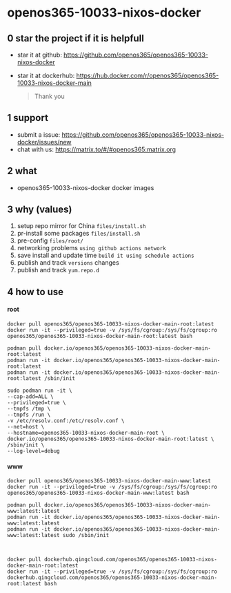# openos365-10033-nixos-docker

## 0 star the project if it is helpfull

* star it at github: https://github.com/openos365/openos365-10033-nixos-docker
* star it at dockerhub: https://hub.docker.com/r/openos365/openos365-10033-nixos-docker-main

  > Thank you

## 1 support

* submit a issue: https://github.com/openos365/openos365-10033-nixos-docker/issues/new
* chat with us: https://matrix.to/#/#openos365:matrix.org

## 2 what

* openos365-10033-nixos-docker docker images
  
## 3 why (values)

1. setup repo mirror for China `files/install.sh`
1. pr-install some packages `files/install.sh`
1. pre-config `files/root/`
1. networking problems `using github actions network`
1. save install and update time `build it using schedule actions`
1. publish and track `versions` changes
1. publish and track `yum.repo.d`

## 4 how to use

#### root
```
docker pull openos365/openos365-10033-nixos-docker-main-root:latest
docker run -it --privileged=true -v /sys/fs/cgroup:/sys/fs/cgroup:ro openos365/openos365-10033-nixos-docker-main-root:latest bash

podman pull docker.io/openos365/openos365-10033-nixos-docker-main-root:latest
podman run -it docker.io/openos365/openos365-10033-nixos-docker-main-root:latest
podman run -it docker.io/openos365/openos365-10033-nixos-docker-main-root:latest /sbin/init

sudo podman run -it \
--cap-add=ALL \
--privileged=true \
--tmpfs /tmp \
--tmpfs /run \
-v /etc/resolv.conf:/etc/resolv.conf \
--net=host \
--hostname=openos365-10033-nixos-docker-main-root \
docker.io/openos365/openos365-10033-nixos-docker-main-root:latest \
/sbin/init \
--log-level=debug

```
#### www

```
docker pull openos365/openos365-10033-nixos-docker-main-www:latest
docker run -it --privileged=true -v /sys/fs/cgroup:/sys/fs/cgroup:ro openos365/openos365-10033-nixos-docker-main-www:latest bash

podman pull docker.io/openos365/openos365-10033-nixos-docker-main-www:latest:latest
podman run -it docker.io/openos365/openos365-10033-nixos-docker-main-www:latest:latest
podman run -it docker.io/openos365/openos365-10033-nixos-docker-main-www:latest:latest sudo /sbin/init



docker pull dockerhub.qingcloud.com/openos365/openos365-10033-nixos-docker-main-root:latest
docker run -it --privileged=true -v /sys/fs/cgroup:/sys/fs/cgroup:ro dockerhub.qingcloud.com/openos365/openos365-10033-nixos-docker-main-root:latest bash


```
